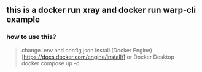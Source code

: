 ## this is a docker run xray and docker run warp-cli example

### how to use this?
> change .env  and  config.json
> Install (Docker Engine)[https://docs.docker.com/engine/install/] or Docker Desktop  
> docker compose up -d 

